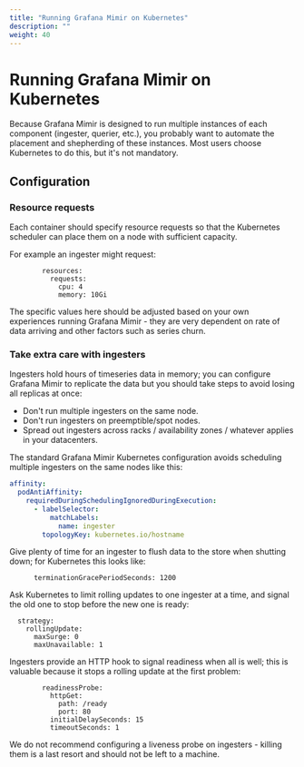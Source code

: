 ```yaml
---
title: "Running Grafana Mimir on Kubernetes"
description: ""
weight: 40
---
```


# Running Grafana Mimir on Kubernetes

Because Grafana Mimir is designed to run multiple instances of each component
(ingester, querier, etc.), you probably want to automate the placement
and shepherding of these instances. Most users choose Kubernetes to do
this, but it's not mandatory.

## Configuration

### Resource requests

Each container should specify resource requests so that the Kubernetes
scheduler can place them on a node with sufficient capacity.

For example an ingester might request:

```
        resources:
          requests:
            cpu: 4
            memory: 10Gi
```

The specific values here should be adjusted based on your own
experiences running Grafana Mimir - they are very dependent on rate of data
arriving and other factors such as series churn.

### Take extra care with ingesters

Ingesters hold hours of timeseries data in memory; you can configure
Grafana Mimir to replicate the data but you should take steps to avoid losing
all replicas at once:

- Don't run multiple ingesters on the same node.
- Don't run ingesters on preemptible/spot nodes.
- Spread out ingesters across racks / availability zones / whatever
  applies in your datacenters.

The standard Grafana Mimir Kubernetes configuration avoids scheduling multiple ingesters
on the same nodes like this:

```yaml
affinity:
  podAntiAffinity:
    requiredDuringSchedulingIgnoredDuringExecution:
      - labelSelector:
          matchLabels:
            name: ingester
        topologyKey: kubernetes.io/hostname
```

Give plenty of time for an ingester to flush data to the store when shutting
down; for Kubernetes this looks like:

```
      terminationGracePeriodSeconds: 1200
```

Ask Kubernetes to limit rolling updates to one ingester at a time, and
signal the old one to stop before the new one is ready:

```
  strategy:
    rollingUpdate:
      maxSurge: 0
      maxUnavailable: 1
```

Ingesters provide an HTTP hook to signal readiness when all is well;
this is valuable because it stops a rolling update at the first
problem:

```
        readinessProbe:
          httpGet:
            path: /ready
            port: 80
          initialDelaySeconds: 15
          timeoutSeconds: 1
```

We do not recommend configuring a liveness probe on ingesters -
killing them is a last resort and should not be left to a machine.
